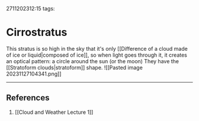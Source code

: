 2711202312:15
tags: 
# Cirrostratus

This stratus is so high in the sky that it's only [[Difference of a cloud made of ice or liquid|composed of ice]], so when light goes through it, it creates an optical pattern: a circle around the sun (or the moon)
They have the [[Stratoform clouds|stratoform]] shape.
![[Pasted image 20231127104341.png]]

---
## References
1. [[Cloud and Weather Lecture 1]]